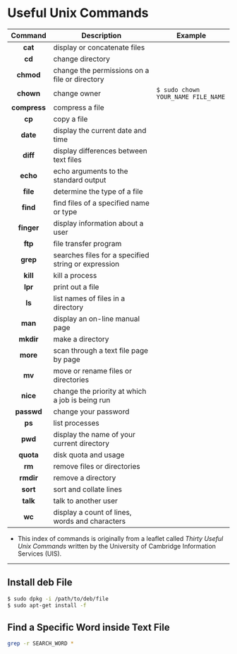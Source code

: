# Useful Unix Commands

| **Command** | **Description** | **Example** |
| :-----: | ---------- | ---------- |
| **cat** | display or concatenate files ||
| **cd** | change directory ||
| **chmod** | change the permissions on a file or directory ||
| **chown** | change owner | ```$ sudo chown YOUR_NAME FILE_NAME``` |
| **compress** | compress a file ||
| **cp** | copy a file ||
| **date** | display the current date and time ||
| **diff** | display differences between text files ||
| **echo** | echo arguments to the standard output ||
| **file** | determine the type of a file ||
| **find** | find files of a specified name or type ||
| **finger** | display information about a user ||
| **ftp** | file transfer program ||
| **grep** | searches files for a specified string or expression ||
| **kill** | kill a process ||
| **lpr** | print out a file ||
| **ls** | list names of files in a directory ||
| **man** | display an on-line manual page ||
| **mkdir** | make a directory ||
| **more** | scan through a text file page by page ||
| **mv** | move or rename files or directories ||
| **nice** | change the priority at which a job is being run ||
| **passwd** | change your password ||
| **ps** | list processes ||
| **pwd** | display the name of your current directory ||
| **quota** | disk quota and usage ||
| **rm** | remove files or directories ||
| **rmdir** | remove a directory ||
| **sort** | sort and collate lines ||
| **talk** | talk to another user ||
| **wc** | display a count of lines, words and characters ||

* This index of commands is originally from a leaflet called *Thirty Useful Unix Commands* written by the University of Cambridge Information Services (UIS).

---

## Install deb File

```sh
$ sudo dpkg -i /path/to/deb/file
$ sudo apt-get install -f
```

## Find a Specific Word inside Text File

```sh
grep -r SEARCH_WORD *
```